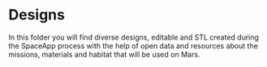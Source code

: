 # Designs

In this folder you will find diverse designs, editable and STL created during the SpaceApp process with the help of open data and resources about the missions, materials and habitat that will be used on Mars.
